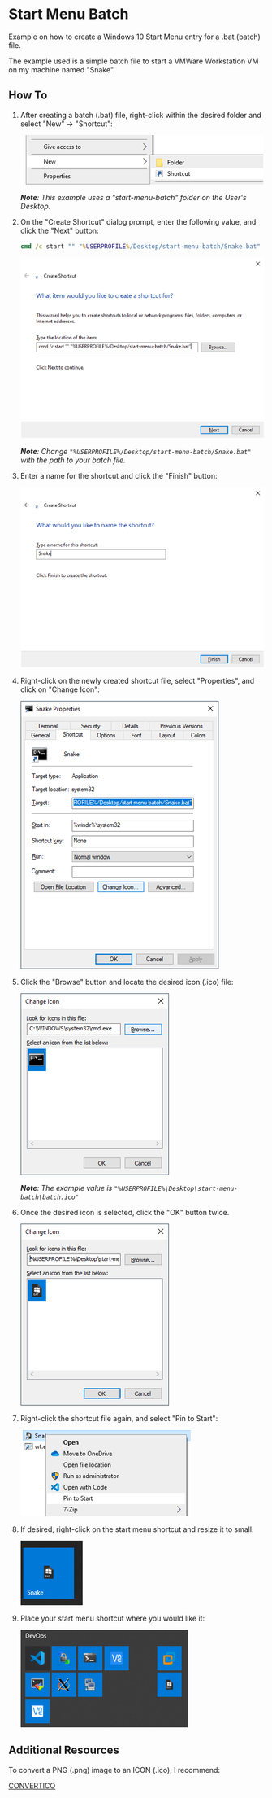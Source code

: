 # Start Menu Batch 

Example on how to create a Windows 10 Start Menu entry for a .bat (batch) file.

The example used is a simple batch file to start a VMWare Workstation VM on my machine named "Snake".


## How To

1. After creating a batch (.bat) file, right-click within the desired folder and 
select "New" -> "Shortcut":

    ![Create Shortcut](how-to/create-shortcut.png)

    ***Note**: This example uses a "start-menu-batch" folder on the User's Desktop.*

2. On the "Create Shortcut" dialog prompt, enter the following value, and click the "Next" button:

    ```cmd
    cmd /c start "" "%USERPROFILE%/Desktop/start-menu-batch/Snake.bat"
    ```

    ![Create Shortcut 2](how-to/create-shortcut-2.png)

    ***Note**: Change `"%USERPROFILE%/Desktop/start-menu-batch/Snake.bat"` with the path to your batch file.*

3. Enter a name for the shortcut and click the "Finish" button:

    ![Create Shortcut 3](how-to/create-shortcut-3.png)

4. Right-click on the newly created shortcut file, select "Properties", and click on "Change Icon":

    ![Change Icon](how-to/change-icon.png)

5. Click the "Browse" button and locate the desired icon (.ico) file:

    ![Change Icon 2](how-to/change-icon-2.png)

    ***Note**: The example value is `"%USERPROFILE%\Desktop\start-menu-batch\batch.ico"`*

6. Once the desired icon is selected, click the "OK" button twice.

    ![Change Icon 3](how-to/change-icon-3.png)

7. Right-click the shortcut file again, and select "Pin to Start":

    ![Pin to Start Menu](how-to/pin-to-start.png)

8. If desired, right-click on the start menu shortcut and resize it to small:

    ![Pin to Start Menu 2](how-to/pin-to-start-2.png)

9. Place your start menu shortcut where you would like it: 

    ![Pin to Start Menu 3](how-to/pin-to-start-3.png)


## Additional Resources

To convert a PNG (.png) image to an ICON (.ico), I recommend:

[CONVERTICO](https://convertico.com/)